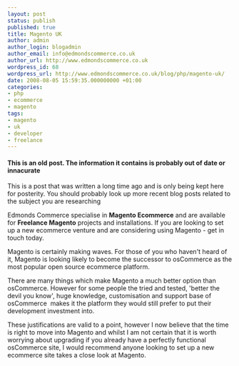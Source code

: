 ```yaml
---
layout: post
status: publish
published: true
title: Magento UK
author: admin
author_login: blogadmin
author_email: info@edmondscommerce.co.uk
author_url: http://www.edmondscommerce.co.uk
wordpress_id: 68
wordpress_url: http://www.edmondscommerce.co.uk/blog/php/magento-uk/
date: 2008-08-05 15:59:35.000000000 +01:00
categories:
- php
- ecommerce
- magento
tags:
- magento
- uk
- developer
- freelance
---
```

<div class="oldpost"><h4>This is an old post. The information it contains is probably out of date or innacurate</h4>
<p>
This is a post that was written a long time ago and is only being kept here for posterity.
You should probably look up more recent blog posts related to the subject you are researching
</p>
</div>
Edmonds Commerce specialise in <strong>Magento Ecommerce</strong> and are available for <strong>Freelance Magento</strong> projects and installations. If you are looking to set up a new ecommerce venture and are considering using Magento - get in touch today.

Magento is certainly making waves. For those of you who haven't heard of it, Magento is looking likely to become the successor to osCommerce as the most popular open source ecommerce platform.

There are many things which make Magento a much better option than osCommerce. However for some people the tried and tested, 'better the devil you know', huge knowledge, customisation and support base of osCommerce  makes it the platform they would still prefer to put their development investment into.

These justifications are valid to a point, however I now believe that the time is right to move into Magento and whilst I am not certain that it is worth worrying about upgrading if you already have a perfectly functional osCommerce site, I would recommend anyone looking to set up a new ecommerce site takes a close look at Magento.
